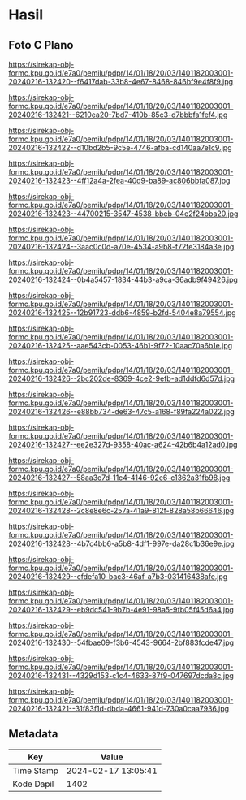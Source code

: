 # Hasil

## Foto C Plano

https://sirekap-obj-formc.kpu.go.id/e7a0/pemilu/pdpr/14/01/18/20/03/1401182003001-20240216-132420--f6417dab-33b8-4e67-8468-846bf9e4f8f9.jpg

https://sirekap-obj-formc.kpu.go.id/e7a0/pemilu/pdpr/14/01/18/20/03/1401182003001-20240216-132421--6210ea20-7bd7-410b-85c3-d7bbbfa1fef4.jpg

https://sirekap-obj-formc.kpu.go.id/e7a0/pemilu/pdpr/14/01/18/20/03/1401182003001-20240216-132422--d10bd2b5-9c5e-4746-afba-cd140aa7e1c9.jpg

https://sirekap-obj-formc.kpu.go.id/e7a0/pemilu/pdpr/14/01/18/20/03/1401182003001-20240216-132423--4ff12a4a-2fea-40d9-ba89-ac806bbfa087.jpg

https://sirekap-obj-formc.kpu.go.id/e7a0/pemilu/pdpr/14/01/18/20/03/1401182003001-20240216-132423--44700215-3547-4538-bbeb-04e2f24bba20.jpg

https://sirekap-obj-formc.kpu.go.id/e7a0/pemilu/pdpr/14/01/18/20/03/1401182003001-20240216-132424--3aac0c0d-a70e-4534-a9b8-f72fe3184a3e.jpg

https://sirekap-obj-formc.kpu.go.id/e7a0/pemilu/pdpr/14/01/18/20/03/1401182003001-20240216-132424--0b4a5457-1834-44b3-a9ca-36adb9f49426.jpg

https://sirekap-obj-formc.kpu.go.id/e7a0/pemilu/pdpr/14/01/18/20/03/1401182003001-20240216-132425--12b91723-ddb6-4859-b2fd-5404e8a79554.jpg

https://sirekap-obj-formc.kpu.go.id/e7a0/pemilu/pdpr/14/01/18/20/03/1401182003001-20240216-132425--aae543cb-0053-46b1-9f72-10aac70a6b1e.jpg

https://sirekap-obj-formc.kpu.go.id/e7a0/pemilu/pdpr/14/01/18/20/03/1401182003001-20240216-132426--2bc202de-8369-4ce2-9efb-ad1ddfd6d57d.jpg

https://sirekap-obj-formc.kpu.go.id/e7a0/pemilu/pdpr/14/01/18/20/03/1401182003001-20240216-132426--e88bb734-de63-47c5-a168-f89fa224a022.jpg

https://sirekap-obj-formc.kpu.go.id/e7a0/pemilu/pdpr/14/01/18/20/03/1401182003001-20240216-132427--ee2e327d-9358-40ac-a624-42b6b4a12ad0.jpg

https://sirekap-obj-formc.kpu.go.id/e7a0/pemilu/pdpr/14/01/18/20/03/1401182003001-20240216-132427--58aa3e7d-11c4-4146-92e6-c1362a31fb98.jpg

https://sirekap-obj-formc.kpu.go.id/e7a0/pemilu/pdpr/14/01/18/20/03/1401182003001-20240216-132428--2c8e8e6c-257a-41a9-812f-828a58b66646.jpg

https://sirekap-obj-formc.kpu.go.id/e7a0/pemilu/pdpr/14/01/18/20/03/1401182003001-20240216-132428--4b7c4bb6-a5b8-4df1-997e-da28c1b36e9e.jpg

https://sirekap-obj-formc.kpu.go.id/e7a0/pemilu/pdpr/14/01/18/20/03/1401182003001-20240216-132429--cfdefa10-bac3-46af-a7b3-031416438afe.jpg

https://sirekap-obj-formc.kpu.go.id/e7a0/pemilu/pdpr/14/01/18/20/03/1401182003001-20240216-132429--eb9dc541-9b7b-4e91-98a5-9fb05f45d6a4.jpg

https://sirekap-obj-formc.kpu.go.id/e7a0/pemilu/pdpr/14/01/18/20/03/1401182003001-20240216-132430--54fbae09-f3b6-4543-9664-2bf883fcde47.jpg

https://sirekap-obj-formc.kpu.go.id/e7a0/pemilu/pdpr/14/01/18/20/03/1401182003001-20240216-132431--4329d153-c1c4-4633-87f9-047697dcda8c.jpg

https://sirekap-obj-formc.kpu.go.id/e7a0/pemilu/pdpr/14/01/18/20/03/1401182003001-20240216-132421--31f83f1d-dbda-4661-941d-730a0caa7936.jpg


## Metadata

| Key        | Value               |
| ---------- | ------------------- |
| Time Stamp | 2024-02-17 13:05:41 |
| Kode Dapil | 1402                |



